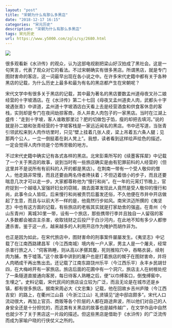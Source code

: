 ```yaml
---
layout: "post"
title: "宋朝为什么有那么多黑店"
date: "2018-12-17 16:15"
categories: "宋元历史"
description: "宋朝为什么有那么多黑店"
tags: 宋元历史
url: https://www.y5000.com/zgls/sy/2680.html
---
```






![](https://img.y5000.com/uploads/allimg/160519/4-160519150KU45.jpg)

很多观看新《水浒传》的观众，认为这部电视剧把梁山好汉拍成了黑社会。这是一句笑言，代表了观众对它的看法。不过宋朝确实有很多黑店。所谓黑店，就是专门图财害命的客店，这一词最早出现在各小说之中。在许多宋代史籍中都有关于各种黑店的记载，为什么历史上最多和最为有名的黑店都产生在宋朝呢？

宋代文学中有很多关于黑店的记载，其中最为著名的黑店要数孟州道母夜叉孙二娘经营的十字坡酒店。在《水浒传》第二十七回《母夜叉孟州道卖人肉，武都头十字坡遇张青》中讲道，孟州道十字坡酒店白天看上去是经营酒食和供食客休息的客栈，实则却是专门在夜间劫掠客商，杀人并卖人肉包子的一家黑店。当时在江湖上盛传：“走到十字坡，客人谁敢那里过？肥的切做包子馅，瘦的却把去填河。”说的就是孙二娘和张青经营的十字坡客栈是一家远近闻名的黑店。书中还写道，当张青引领武松来到人肉作坊里时，只见“壁上挂着几张人皮，梁上吊着五六条人腿；见那两个公人，一立一倒挺着在剥人凳上”。我想，读者看到这样绘声绘色的描述，一定会觉得人肉作坊是个恐怖至极的地方。

不过宋代史籍中确实记有各式各样的黑店。北宋彭乘所写的《续墨客挥犀》中记载了一个关于黑店的故事，说到当时有一些旅店确实是由有犯罪前科的人经营的（但这里并不是说所有有前科的人开的都是黑店）。在荆南一带有一个受人敬仰的僧人，他走路非常慢，而且还要由两名侍者搀扶着；不但迈着很小的步子，而且还要喘息几次才可以走一步。大家都尊称他为“慢行和尚”。在一年的元宵灯节晚上，官府捉到一个越墙入室强奸妇女的窃贼，摘去面罩发现此人竟然是受人敬仰的慢行和尚，此事令众人皆叹。后来慢行和尚被责罚后蓄发还俗，不久他便在市井中开店做起了生意，而且与以前大不一样的是，他竟然行步如风。南宋洪迈所撰的《夷坚志》中也有这方面的记载，有些旅店的老板其实就是打家劫舍的强盗。在青州（今山东青州）离城30里一带，设有一个旅店，那些携带行李并且独自一人留宿的客人多数都会被店主杀害，收取钱财之后投尸于白沙河内，在此地不知有多少人都惨遭杀害。鉴于这一点，越来越多的人利用开店作为掩护而胡作非为。

也正是因为如此，在宋代旅店中，图财害命的刑事案件屡屡发生。《夷坚志》中记载了在江南西路建昌军（今江西南城）境内有一户人家，男主人是一个屠夫，经常杀害行旅之人：“伺客熟睡，则从高以矛揕其腹，死则推陷穴中，吞略衣装，续剞肉为脯，售于墟落。”这个故事中讲到的屠户也是打着旅店的幌子在图财害命，并将人肉晒成干再出售出去。还记载了江南东路饶州乐平（今江西乐平）永丰乡民胡廿四，在大梅岭开有一家旅店。旅店后面的花圃中有一个洞穴，旅店主人在树根处挖了一条隧道直接通向客房，每日待客人熟睡之后，便“以巾缚客口，倒曳缚窖中，生埋之”。史料记载，宋代民间的旅店设立较为广泛，而且无论是在城市还是乡镇，都有很多旅店。据南宋周必大《文忠集》记载，他在回故乡吉州庐陵（今江西吉安）的路上，在衢州江山县（今浙江江山）礼贤镇见“途中邸店颇多”。宋代人口流动很大，再加上官员、商贩等各个阶层的人都在路途奔波，所以他们对自己的人身安全还是十分担忧的，而这类有关黑店的故事也是越传越广，在文学作品中自然也就少不了关于黑店这一片段的描述。但这些黑店是借助于《水浒传》的广泛流传而成为家喻户晓的行侠仗义之所的。
